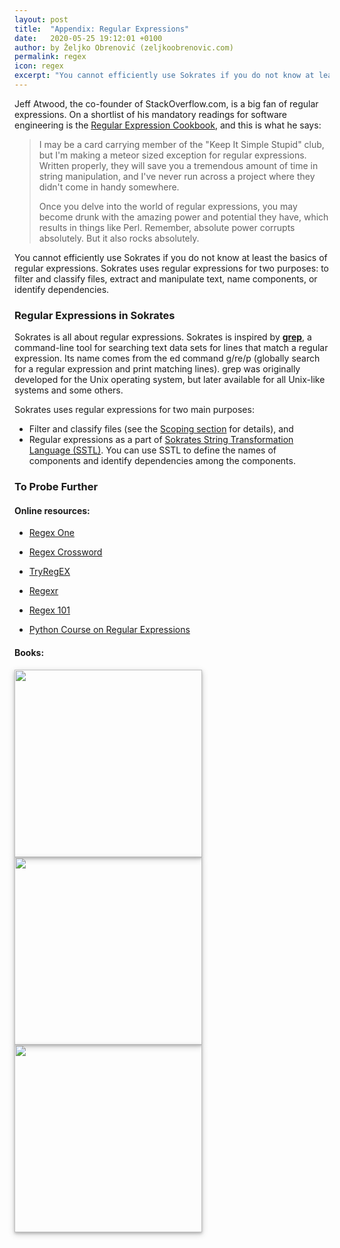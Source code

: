 ```yaml
---
layout: post
title:  "Appendix: Regular Expressions"
date:   2020-05-25 19:12:01 +0100
author: by Željko Obrenović (zeljkoobrenovic.com)
permalink: regex
icon: regex
excerpt: "You cannot efficiently use Sokrates if you do not know at least the basics of regular expressions. Sokrates uses regular expressions for two purposes: to filter and classify files, extract and manipulate text, name components, or identify dependencies."
---
```


Jeff Atwood, the co-founder of StackOverflow.com, is a big fan of regular expressions. On a shortlist of his mandatory readings for software engineering is the [Regular Expression Cookbook](https://www.amazon.com/dp/1449319432/), and this is what he says:

> I may be a card carrying member of the "Keep It Simple Stupid" club, but I'm making a meteor sized exception for regular expressions. Written properly, they will save you a tremendous amount of time in string manipulation, and I've never run across a project where they didn't come in handy somewhere.
>
> Once you delve into the world of regular expressions, you may become drunk with the amazing power and potential they have, which results in things like Perl. Remember, absolute power corrupts absolutely. But it also rocks absolutely.

You cannot efficiently use Sokrates if you do not know at least the basics of regular expressions. Sokrates uses regular expressions for two purposes: to filter and classify files, extract and manipulate text, name components, or identify dependencies.

### Regular Expressions in Sokrates

Sokrates is all about regular expressions. Sokrates is inspired by [**grep**](https://en.wikipedia.org/wiki/Grep), a command-line tool for searching text data sets for lines that match a regular expression. Its name comes from the ed command g/re/p (globally search for a regular expression and print matching lines). grep was originally developed for the Unix operating system, but later available for all Unix-like systems and some others.

Sokrates uses regular expressions for two main purposes:
* Filter and classify files (see the [Scoping section](scoping) for details), and
* Regular expressions as a part of [Sokrates String Transformation Language (SSTL)](sstl). You can use SSTL to define the names of components and identify dependencies among the components.


### To Probe Further

#### Online resources:

* [Regex One](https://regexone.com/)

* [Regex Crossword](https://regexcrossword.com/)

* [TryRegEX](http://tryregex.com/)

* [Regexr](https://regexr.com/)

* [Regex 101](https://regex101.com/)

* [Python Course on Regular Expressions](https://www.python-course.eu/re.php)


#### Books:

<a href="https://www.oreilly.com/library/view/regular-expressions-cookbook/9781449327453/" target="_blank">
  <img src="assets/images/sokrates/book-regex-cookbook.png" width="300"
       style="box-shadow: 0 2px 4px 0 rgba(0, 0, 0, 0.2), 0 3px 10px 0 rgba(0, 0, 0, 0.19);"/>
</a>

<a href="https://www.oreilly.com/library/view/mastering-regular-expressions/0596528124/" target="_blank">
  <img src="assets/images/sokrates/book-regex.png" width="300"
       style="box-shadow: 0 2px 4px 0 rgba(0, 0, 0, 0.2), 0 3px 10px 0 rgba(0, 0, 0, 0.19);"/>
</a>

<a href="https://www.oreilly.com/library/view/introducing-regular-expressions/9781449338879/" target="_blank">
  <img src="assets/images/sokrates/book-regex-intro.png" width="300"
       style="box-shadow: 0 2px 4px 0 rgba(0, 0, 0, 0.2), 0 3px 10px 0 rgba(0, 0, 0, 0.19);"/>
</a>
